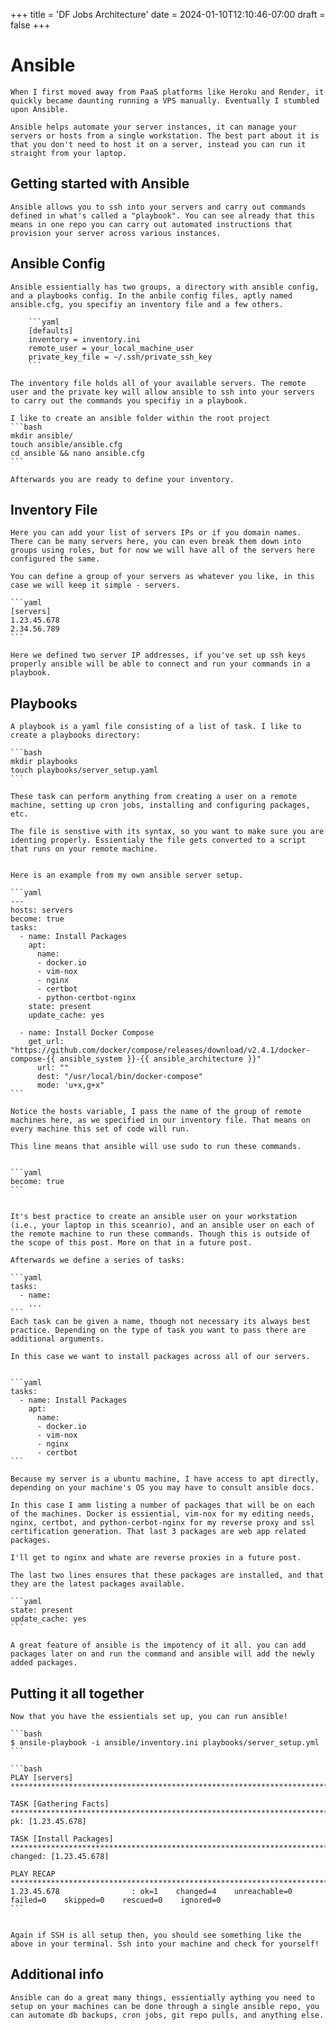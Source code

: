+++
title = 'DF Jobs Architecture'
date = 2024-01-10T12:10:46-07:00
draft = false
+++

# Ansible

    When I first moved away from PaaS platforms like Heroku and Render, it quickly became daunting running a VPS manually. Eventually I stumbled upon Ansible. 
    
    Ansible helps automate your server instances, it can manage your servers or hosts from a single workstation. The best part about it is that you don't need to host it on a server, instead you can run it straight from your laptop.
    

## Getting started with Ansible

    Ansible allows you to ssh into your servers and carry out commands defined in what's called a "playbook". You can see already that this means in one repo you can carry out automated instructions that provision your server across various instances.

## Ansible Config

    Ansible essientially has two groups, a directory with ansible config, and a playbooks config. In the anbile config files, aptly named ansible.cfg, you specifiy an inventory file and a few others.
    
        ```yaml
        [defaults]
        inventory = inventory.ini
        remote_user = your_local_machine_user
        private_key_file = ~/.ssh/private_ssh_key
        ```

    The inventory file holds all of your available servers. The remote user and the private key will allow ansible to ssh into your servers to carry out the commands you specifiy in a playbook.

    I like to create an ansible folder within the root project
    ```bash
    mkdir ansible/ 
    touch ansible/ansible.cfg
    cd ansible && nano ansible.cfg
    ```

    Afterwards you are ready to define your inventory.


## Inventory File
    Here you can add your list of servers IPs or if you domain names. There can be many servers here, you can even break them down into groups using roles, but for now we will have all of the servers here configured the same.

    You can define a group of your servers as whatever you like, in this case we will keep it simple - servers. 

    ```yaml
    [servers]
    1.23.45.678
    2.34.56.789
    ```

    Here we defined two server IP addresses, if you've set up ssh keys properly ansible will be able to connect and run your commands in a playbook.

## Playbooks

    A playbook is a yaml file consisting of a list of task. I like to create a playbooks directory:

    ```bash
    mkdir playbooks
    touch playbooks/server_setup.yaml
    ```
    
    These task can perform anything from creating a user on a remote machine, setting up cron jobs, installing and configuring packages, etc.
    
    The file is senstive with its syntax, so you want to make sure you are identing properly. Essientialy the file gets converted to a script that runs on your remote machine.


    Here is an example from my own ansible server setup.

    ```yaml
    ---
    hosts: servers
    become: true
    tasks:
      - name: Install Packages
        apt:
          name:
          - docker.io
          - vim-nox
          - nginx
          - certbot
          - python-certbot-nginx
        state: present
        update_cache: yes
      
      - name: Install Docker Compose
        get_url: "https://github.com/docker/compose/releases/download/v2.4.1/docker-compose-{{ ansible_system }}-{{ ansible_architecture }}"
          url: ""
          dest: "/usr/local/bin/docker-compose"
          mode: 'u+x,g+x"
    ```

    Notice the hosts variable, I pass the name of the group of remote machines here, as we specified in our inventory file. That means on every machine this set of code will run.

    This line means that ansible will use sudo to run these commands. 
    

    ```yaml
    become: true
    ```
    

    It's best practice to create an ansible user on your workstation (i.e., your laptop in this sceanrio), and an ansible user on each of the remote machine to run these commands. Though this is outside of the scope of this post. More on that in a future post.

    Afterwards we define a series of tasks:

    ```yaml
    tasks:
      - name:
        ...
    ```
    Each task can be given a name, though not necessary its always best practice. Depending on the type of task you want to pass there are additional arguments.

    In this case we want to install packages across all of our servers.


    ```yaml
    tasks:
      - name: Install Packages
        apt:
          name:
          - docker.io
          - vim-nox
          - nginx
          - certbot
    ```

    Because my server is a ubuntu machine, I have access to apt directly, depending on your machine's OS you may have to consult ansible docs.

    In this case I amm listing a number of packages that will be on each of the machines. Docker is essiential, vim-nox for my editing needs, nginx, certbot, and python-cerbot-nginx for my reverse proxy and ssl certification generation. That last 3 packages are web app related packages.

    I'll get to nginx and whate are reverse proxies in a future post.

    The last two lines ensures that these packages are installed, and that they are the latest packages available. 

    ```yaml
    state: present
    update_cache: yes
    ```

    A great feature of ansible is the impotency of it all. you can add packages later on and run the command and ansible will add the newly added packages.

## Putting it all together 

    Now that you have the essientials set up, you can run ansible!

    ```bash
    $ ansile-playbook -i ansible/inventory.ini playbooks/server_setup.yml
    ```

    ```bash
    PLAY [servers] ***************************************************************************************

    TASK [Gathering Facts] *******************************************************************************
    pk: [1.23.45.678]

    TASK [Install Packages] ********************************************************************************
    changed: [1.23.45.678]

    PLAY RECAP *******************************************************************************************
    1.23.45.678                : ok=1    changed=4    unreachable=0    failed=0    skipped=0    rescued=0    ignored=0   
    ```


    Again if SSH is all setup then, you should see something like the above in your terminal. Ssh into your machine and check for yourself!

## Additional info
    Ansible can do a great many things, essientially aything you need to setup on your machines can be done through a single ansible repo, you can automate db backups, cron jobs, git repo pulls, and anything else.


    




